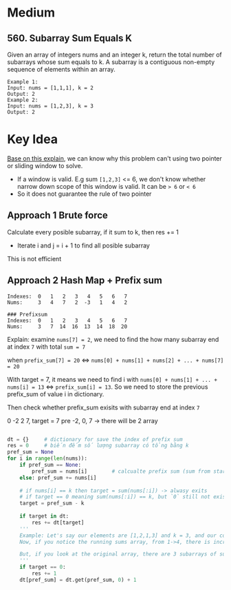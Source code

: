 # Medium
## 560. Subarray Sum Equals K
Given an array of integers nums and an integer k, return the total number of subarrays whose sum equals to k.
A subarray is a contiguous non-empty sequence of elements within an array.

```
Example 1:
Input: nums = [1,1,1], k = 2
Output: 2
Example 2:
Input: nums = [1,2,3], k = 3
Output: 2
```

# Key Idea
[Base on this explain](../../02_two_pointer/notes.md), we can know why this problem can't using two pointer or sliding window to solve.
- If a window is valid. E.g sum `[1,2,3]` <= 6, we don't know whether narrow down scope of this window is valid. It can be `> 6` or `< 6`
- So it does not guarantee the rule of two pointer

## Approach 1 Brute force
Calculate every posible subarray, if it sum to k, then res += 1
- Iterate i and j = i + 1 to find all posible subarray

This is not efficient

## Approach 2 Hash Map + Prefix sum

```
Indexes:  0   1   2   3   4   5   6   7
Nums:     3   4   7   2  -3   1   4   2

### Prefixsum
Indexes:  0   1   2   3   4   5   6   7
Nums:     3   7  14  16  13  14  18  20
```
Explain: examine `nums[7] = 2`, we need to find the how many subarray end at index `7` with total `sum = 7`

when `prefix_sum[7] = 20` <=> `nums[0] + nums[1] + nums[2] + ... + nums[7] = 20`

With target = 7, it means we need to find i with `nums[0] + nums[1] + ... + nums[i] = 13` <=> `prefix_sum[i] = 13`. 
So we need to store the previous prefix_sum of value i in dictionary. 

Then check whether prefix_sum exisits with subarray end at index `7`


0 -2 2 7, target = 7
pre -2, 0, 7 -> there will be 2 array

```python

dt = {}     # dictionary for save the index of prefix sum
res = 0     # biến đếm số lượng subarray có tổng bằng k
pref_sum = None
for i in range(len(nums)):
    if pref_sum == None:
        pref_sum = nums[i]        # calcualte prefix sum (sum from start to nums[i])
    else: pref_sum += nums[i]
    
    # if nums[i] == k then target = sum(nums[:i]) -> alwasy exits
    # if target == 0 meaning sum(nums[:i]) == k, but `0` still not exists in dict yet. So we must cover this case
    target = pref_sum - k
    
    if target in dt:
        res += dt[target]
    '''
    Example: Let's say our elements are [1,2,1,3] and k = 3, and our corresponding running sums = [1,3,4,7]
    Now, if you notice the running sums array, from 1->4, there is increase of k and from 4->7, there is an increase of k. So, we've found 2 subarrays of sums=k.

    But, if you look at the original array, there are 3 subarrays of sums==k. Now, you'll understand why target == 0 comes in the picture.
    '''
    if target == 0:
        res += 1
    dt[pref_sum] = dt.get(pref_sum, 0) + 1
```